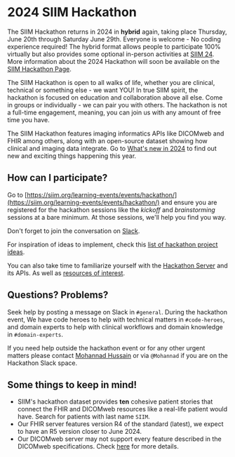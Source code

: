 # 2024 SIIM Hackathon
The SIIM Hackathon returns in 2024 in **hybrid** again, taking place Thursday, June 20th through Saturday June 29th. Everyone is welcome - No coding experience required! The hybrid format allows people to participate 100% virtually but also provides some optional in-person activities at [SIIM 24](https://annualmeeting.siim.org/). More information about the 2024 Hackathon will soon be available on the [SIIM Hackathon Page](https://siim.org/learning-events/events/hackathon/).


The SIIM Hackathon is open to all walks of life, whether you are clinical, technical or something else - we want YOU! In true SIIM spirit, the hackathon is focused on education and collaboration above all else. Come in groups or individually - we can pair you with others. The hackathon is not a full-time engagement, meaning, you can join us with any amount of free time you have.

The SIIM Hackathon features imaging informatics APIs like DICOMweb and FHIR among others, along with an open-source dataset showing how clinical and imaging data integrate. Go to [What's new in 2024](../whats-new/2024.md) to find out new and exciting things happening this year.

## How can I participate?

Go to [https://siim.org/learning-events/events/hackathon/](https://siim.org/learning-events/events/hackathon/) and ensure you are registered for the hackathon sessions like the *kickoff* and *brainstorming* sessions at a bare minimum. At those sessions, we'll help you find you way.

Don't forget to join the conversation on [Slack](https://join.slack.com/t/siimhackathon/shared_invite/zt-mkk0yn2e-KUqOLi6ETBUQmOffxmcQxA). 

For inspiration of ideas to implement, check this [list of hackathon project ideas](https://docs.google.com/spreadsheets/d/160Ph4t0BxKb1L-Mv_Bq7867yHEXonBxrslgUf-EixmY/edit?usp=sharing).

You can also take time to familiarize yourself with the [Hackathon Server](./hackathon-server.md) and its APIs. As well as [resources of interest](../apis/other-apis-and-standards.md).


## Questions? Problems?
Seek help by posting a message on Slack in `#general`. During the hackathon event, We have code heroes to help with technical matters in `#code-heroes`, and domain experts to help with clinical workflows and domain knowledge in `#domain-experts`.

If you need help outside the hackathon event or for any other urgent matters please contact [Mohannad Hussain](https://github.com/mohannadhussain) or via `@Mohannad` if you are on the Hackathon Slack space.

## Some things to keep in mind!
* SIIM's hackathon dataset provides **ten** cohesive patient stories that connect the FHIR and DICOMweb resources like a real-life patient would have. Search for patients with last name `SIIM`.
*  Our FHIR server features version R4 of the standard (latest), we expect to have an R5 version closer to June 2024.
* Our DICOMweb server may not support every feature described in the DICOMweb specifications. Check [here](https://hg.orthanc-server.com/orthanc-dicomweb/file/tip/Status.txt) for more details.
